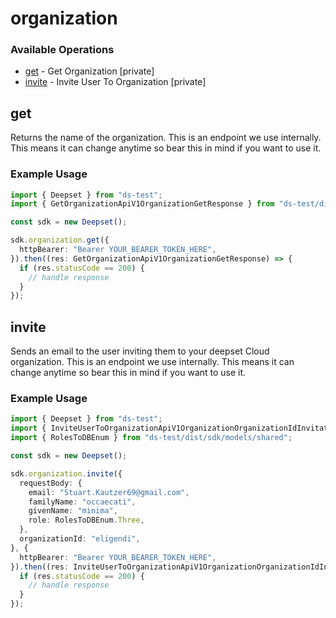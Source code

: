 # organization

### Available Operations

* [get](#get) - Get Organization [private]
* [invite](#invite) - Invite User To Organization [private]

## get

Returns the name of the organization. This is an endpoint we use internally. This means it can change anytime so bear this in mind if you want to use it.

### Example Usage

```typescript
import { Deepset } from "ds-test";
import { GetOrganizationApiV1OrganizationGetResponse } from "ds-test/dist/sdk/models/operations";

const sdk = new Deepset();

sdk.organization.get({
  httpBearer: "Bearer YOUR_BEARER_TOKEN_HERE",
}).then((res: GetOrganizationApiV1OrganizationGetResponse) => {
  if (res.statusCode == 200) {
    // handle response
  }
});
```

## invite

Sends an email to the user inviting them to your deepset Cloud organization. This is an endpoint we use internally. This means it can change anytime so bear this in mind if you want to use it.

### Example Usage

```typescript
import { Deepset } from "ds-test";
import { InviteUserToOrganizationApiV1OrganizationOrganizationIdInvitationPostResponse } from "ds-test/dist/sdk/models/operations";
import { RolesToDBEnum } from "ds-test/dist/sdk/models/shared";

const sdk = new Deepset();

sdk.organization.invite({
  requestBody: {
    email: "Stuart.Kautzer69@gmail.com",
    familyName: "occaecati",
    givenName: "minima",
    role: RolesToDBEnum.Three,
  },
  organizationId: "eligendi",
}, {
  httpBearer: "Bearer YOUR_BEARER_TOKEN_HERE",
}).then((res: InviteUserToOrganizationApiV1OrganizationOrganizationIdInvitationPostResponse) => {
  if (res.statusCode == 200) {
    // handle response
  }
});
```
